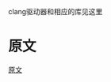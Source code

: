 
clang驱动器和相应的库见这里  

# 原文
[原文](https://releases.llvm.org/11.0.0/tools/clang/docs/InternalsManual.html#introduction)
